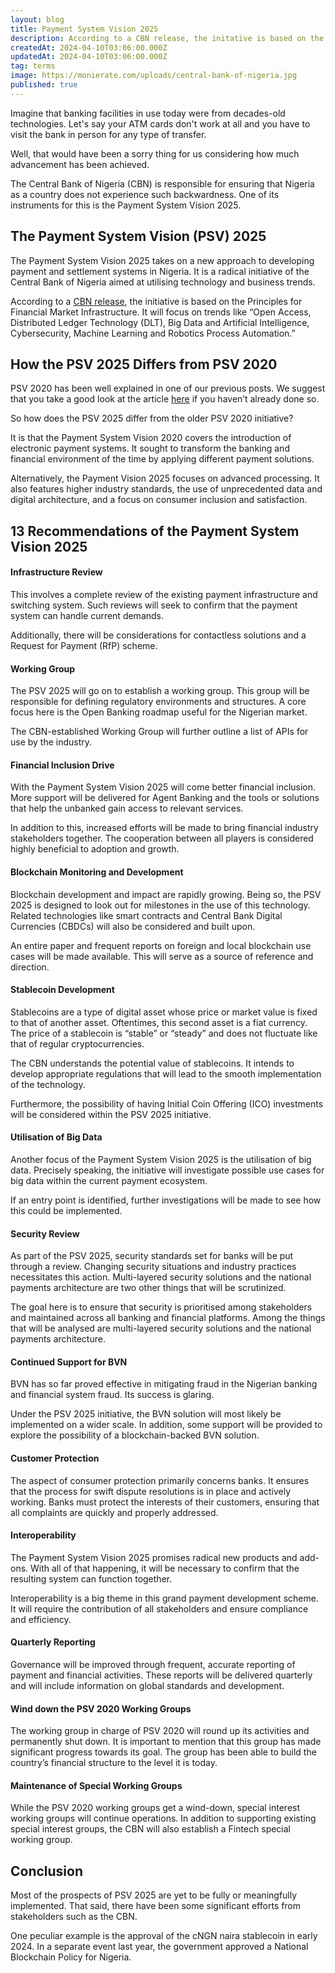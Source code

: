 ```yaml
---
layout: blog
title: Payment System Vision 2025
description: According to a CBN release, the initative is based on the Principles for Financial Market Infrastructure. It will focus on trends like “Open Access, Distributed Ledger Technology (DLT), Big Data and Artificial Intelligence, Cybersecurity, Machine Learning and Robotics Process Automation.
createdAt: 2024-04-10T03:06:00.000Z
updatedAt: 2024-04-10T03:06:00.000Z
tag: terms
image: https://monierate.com/uploads/central-bank-of-nigeria.jpg
published: true
---
```

Imagine that banking facilities in use today were from decades-old technologies. Let's say your ATM cards don't work at all and you have to visit the bank in person for any type of transfer.  

Well, that would have been a sorry thing for us considering how much advancement has been achieved. 

The Central Bank of Nigeria (CBN) is responsible for ensuring that Nigeria as a country does not experience such backwardness. One of its instruments for this is the Payment System Vision 2025. 

## The Payment System Vision (PSV) 2025

The Payment System Vision 2025 takes on a new approach to developing payment and settlement systems in Nigeria. It is a radical initiative of the Central Bank of Nigeria aimed at utilising technology and business trends.

According to a [CBN release](https://www.cbn.gov.ng/Out/2022/CCD/PSMD%20vision%202025%20EDITED%20FINAL.pdf), the initiative is based on the Principles for Financial Market Infrastructure. It will focus on trends like “Open Access, Distributed Ledger Technology (DLT), Big Data and Artificial Intelligence, Cybersecurity, Machine Learning and Robotics Process Automation.”

## How the PSV 2025 Differs from PSV 2020

PSV 2020 has been well explained in one of our previous posts. We suggest that you take a good look at the article [here](https://monierate.com/blog/payment-system-vision-2020) if you haven’t already done so.

So how does the PSV 2025 differ from the older PSV 2020 initiative?

It is that the Payment System Vision 2020 covers the introduction of electronic payment systems. It sought to transform the banking and financial environment of the time by applying different payment solutions.

Alternatively, the Payment Vision 2025 focuses on advanced processing. It also features higher industry standards, the use of unprecedented data and digital architecture, and a focus on consumer inclusion and satisfaction.

## 13 Recommendations of the Payment System Vision 2025

#### Infrastructure Review

This involves a complete review of the existing payment infrastructure and switching system. Such reviews will seek to confirm that the payment system can handle current demands.

Additionally, there will be considerations for contactless solutions and a Request for Payment (RfP) scheme.

#### Working Group

The PSV 2025 will go on to establish a working group. This group will be responsible for defining regulatory environments and structures. A core focus here is the Open Banking roadmap useful for the Nigerian market.

The CBN-established Working Group will further outline a list of APIs for use by the industry.

#### Financial Inclusion Drive

With the Payment System Vision 2025 will come better financial inclusion. More support will be delivered for Agent Banking and the tools or solutions that help the unbanked gain access to relevant services.

In addition to this, increased efforts will be made to bring financial industry stakeholders together. The cooperation between all players is considered highly beneficial to adoption and growth.

#### Blockchain Monitoring and Development

Blockchain development and impact are rapidly growing. Being so, the PSV 2025 is designed to look out for milestones in the use of this technology. Related technologies like smart contracts and Central Bank Digital Currencies (CBDCs) will also be considered and built upon.

An entire paper and frequent reports on foreign and local blockchain use cases will be made available. This will serve as a source of reference and direction.

#### Stablecoin Development
Stablecoins are a type of digital asset whose price or market value is fixed to that of another asset. Oftentimes, this second asset is a fiat currency. The price of a stablecoin is “stable” or “steady” and does not fluctuate like that of regular cryptocurrencies.

The CBN understands the potential value of stablecoins. It intends to develop appropriate regulations that will lead to the smooth implementation of the technology. 

Furthermore, the possibility of having Initial Coin Offering (ICO) investments will be considered within the PSV 2025 initiative.

#### Utilisation of Big Data

Another focus of the Payment System Vision 2025 is the utilisation of big data. Precisely speaking, the initiative will investigate possible use cases for big data within the current payment ecosystem. 

If an entry point is identified, further investigations will be made to see how this could be implemented.

#### Security Review

As part of the PSV 2025, security standards set for banks will be put through a review. Changing security situations and industry practices necessitates this action. Multi-layered security solutions and the national payments architecture are two other things that will be scrutinized. 

The goal here is to ensure that security is prioritised among stakeholders and maintained across all banking and financial platforms. Among the things that will be analysed are multi-layered security solutions and the national payments architecture.

#### Continued Support for BVN

BVN has so far proved effective in mitigating fraud in the Nigerian banking and financial system fraud. Its success is glaring. 

Under the PSV 2025 initiative, the BVN solution will most likely be implemented on a wider scale. In addition, some support will be provided to explore the possibility of a blockchain-backed BVN solution.

#### Customer Protection

The aspect of consumer protection primarily concerns banks. It ensures that the process for swift dispute resolutions is in place and actively working. Banks must protect the interests of their customers, ensuring that all complaints are quickly and properly addressed.

#### Interoperability

The Payment System Vision 2025 promises radical new products and add-ons. With all of that happening, it will be necessary to confirm that the resulting system can function together.

Interoperability is a big theme in this grand payment development scheme. It will require the contribution of all stakeholders and ensure compliance and efficiency.

#### Quarterly Reporting

Governance will be improved through frequent, accurate reporting of payment and financial activities. These reports will be delivered quarterly and will include information on global standards and development.

#### Wind down the PSV 2020 Working Groups

The working group in charge of PSV 2020 will round up its activities and permanently shut down. It is important to mention that this group has made significant progress towards its goal. The group has been able to build the country’s financial structure to the level it is today.

#### Maintenance of Special Working Groups

While the PSV 2020 working groups get a wind-down, special interest working groups will continue operations. In addition to supporting existing special interest groups, the CBN will also establish a Fintech special working group.

## Conclusion
Most of the prospects of PSV 2025 are yet to be fully or meaningfully implemented. That said, there have been some significant efforts from stakeholders such as the CBN. 

One peculiar example is the approval of the cNGN naira stablecoin in early 2024. In a separate event last year, the government approved a National Blockchain Policy for Nigeria.
